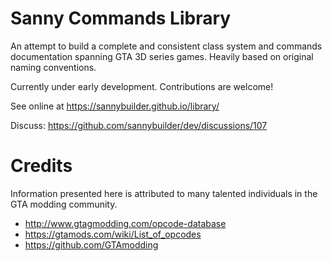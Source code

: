 # Sanny Commands Library

An attempt to build a complete and consistent class system and commands documentation spanning GTA 3D series games. Heavily based on original naming conventions.

Currently under early development. Contributions are welcome!

See online at https://sannybuilder.github.io/library/

Discuss: https://github.com/sannybuilder/dev/discussions/107

# Credits

Information presented here is attributed to many talented individuals in the GTA modding community.

- http://www.gtagmodding.com/opcode-database
- https://gtamods.com/wiki/List_of_opcodes
- https://github.com/GTAmodding

